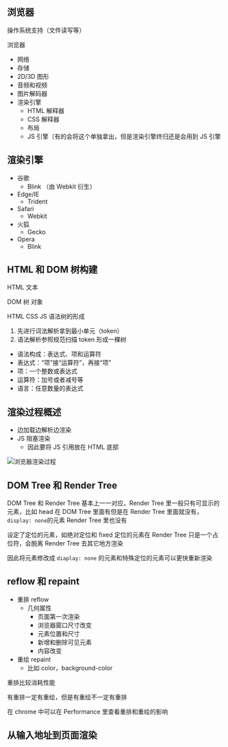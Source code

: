 ## 浏览器

操作系统支持（文件读写等）

浏览器

- 网络
- 存储
- 2D/3D 图形
- 音频和视频
- 图片解码器
- 渲染引擎
  - HTML 解释器
  - CSS 解释器
  - 布局
  - JS 引擎（有的会将这个单独拿出，但是渲染引擎终归还是会用到 JS 引擎

## 渲染引擎

- 谷歌
  - Blink （由 Webkit 衍生）
- Edge/IE
  - Trident
- Safari
  - Webkit
- 火狐
  - Gecko
- Opera
  - Blink

## HTML 和 DOM 树构建

HTML	文本

DOM 树	对象

HTML CSS JS 语法树的形成

1. 先进行词法解析拿到最小单元（token）
2. 语法解析参照规范扫描 token 形成一棵树

- 语法构成：表达式、项和运算符
- 表达式：“项”接“运算符”，再接“项”
- 项：一个整数或表达式
- 运算符：加号或者减号等
- 语言：任意数量的表达式

## 渲染过程概述

- 边加载边解析边渲染
- JS 阻塞渲染
  - 因此要将 JS 引用放在 HTML 底部

![浏览器渲染过程](https://i.loli.net/2018/10/17/5bc6c9151232c.jpg)

## DOM Tree 和 Render Tree

DOM Tree 和 Render Tree 基本上一一对应，Render Tree 里一般只有可显示的元素，比如 head 在 DOM Tree 里面有但是在 Render Tree 里面就没有，`display: none`的元素 Render Tree 里也没有

设定了定位的元素，如绝对定位和 fixed 定位的元素在 Render Tree 只是一个占位符，会脱离 Render Tree 去其它地方渲染

因此将元素修改成 `diaplay: none` 的元素和特殊定位的元素可以更快重新渲染

## reflow 和 repaint

- 重排 reflow
  - 几何属性
    - 页面第一次渲染
    - 浏览器窗口尺寸改变
    - 元素位置和尺寸
    - 新增和删除可见元素
    - 内容改变
- 重绘 repaint
  - 比如 color，background-color

重排比较消耗性能

有重排一定有重绘，但是有重绘不一定有重排

在 chrome 中可以在 Performance 里查看重排和重绘的影响

## 从输入地址到页面渲染

